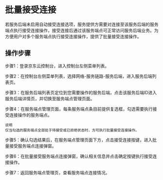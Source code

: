 # 批量接受连接

若服务后端未启用自动接受连接选项，服务提供方需要对连接至该服务后端的服务端点执行接受连接操作，接受连接后通过该服务端点可正常访问服务后端业务。为方便用户对多个服务端点执行接受连接操作，提供了批量接受连接操作。

## 操作步骤

步骤1：登录京东云控制台，进入控制台左侧菜单列表。

步骤2：在控制台左侧菜单列表，选择网络-服务链路-服务后端，进入服务后端列表页。

步骤3：在服务后端列表页定位到您需要操作的服务后端，点击该服务后端ID进入服务后端详情页，并切换至服务端点管理页面。

步骤4：在服务端点管理页面，每条服务端点条目前提供复选框，勾选需要执行接受连接操作的服务端点。

	说明
	仅当勾选的服务端点全部处于待接受或已拒绝状态时，方可执行批量接受连接操作。

步骤5：确认勾选结果后，在服务端点管理页面下方，点击接受连接按键，进入批量接受服务端点连接弹窗。

步骤6：在批量接受服务端点连接弹窗，确认相关信息并点击确定按键执行接受连接操作。

步骤7：返回服务端点管理页，查看服务端点连接情况。